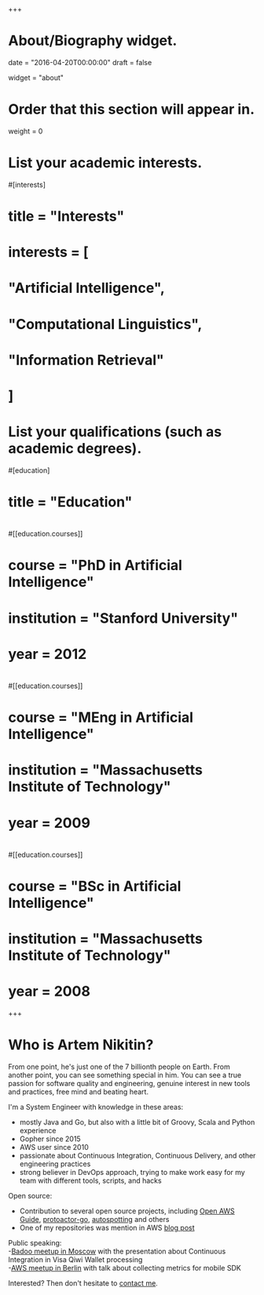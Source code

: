 +++
# About/Biography widget.

date = "2016-04-20T00:00:00"
draft = false

widget = "about"

# Order that this section will appear in.
weight = 0

# List your academic interests.
#[interests]
#  title = "Interests"
#  interests = [
#    "Artificial Intelligence",
#    "Computational Linguistics",
#    "Information Retrieval"
#  ]

# List your qualifications (such as academic degrees).
#[education]
#  title = "Education"
#
#[[education.courses]]
#  course = "PhD in Artificial Intelligence"
#  institution = "Stanford University"
#  year = 2012
#
#[[education.courses]]
#  course = "MEng in Artificial Intelligence"
#  institution = "Massachusetts Institute of Technology"
#  year = 2009
#
#[[education.courses]]
#  course = "BSc in Artificial Intelligence"
#  institution = "Massachusetts Institute of Technology"
#  year = 2008
 
+++

# Who is Artem Nikitin?    

From one point, he's just one of the 7 billionth people on Earth. From another point, you can see something special in him. You can see a true passion for software quality and engineering, genuine interest in new tools and practices, free mind and beating heart.        

I'm a System Engineer with knowledge in these areas:    
- mostly Java and Go, but also with a little bit of Groovy, Scala and Python experience       
- Gopher since 2015     
- AWS user since 2010     
- passionate about Continuous Integration, Continuous Delivery, and other engineering practices     
- strong believer in DevOps approach, trying to make work easy for my team with different tools, scripts, and hacks      

Open source:      
- Contribution to several open source projects, including [Open AWS Guide](https://github.com/open-guides/og-aws), [protoactor-go](https://github.com/AsynkronIT/protoactor-go), [autospotting](https://github.com/cristim/autospotting) and others   
- One of my repositories was mention in AWS [blog post](https://aws.amazon.com/blogs/aws/aws-week-in-review-december-28-2015 )      

Public speaking:    
-[Badoo meetup in Moscow](http://badoo.github.io/loveqa/) with the presentation about Continuous Integration in Visa Qiwi Wallet processing     
-[AWS meetup in Berlin](http://www.meetup.com/aws-berlin/events/228229455/) with talk about collecting metrics for mobile SDK     

Interested? Then don't hesitate to [contact me](#contact).